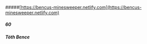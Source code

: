 #####[https://bencus-minesweeper.netlify.com](https://bencus-minesweeper.netlify.com)
##### 60
##### Tóth Bence
